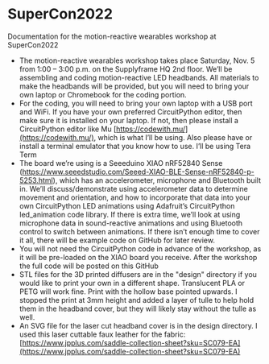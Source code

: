 # SuperCon2022
Documentation for the motion-reactive wearables workshop at SuperCon2022

* The motion-reactive wearables workshop takes place Saturday, Nov. 5 from 1:00 – 3:00 p.m. on the Supplyframe HQ 2nd floor. We’ll be assembling and coding motion-reactive LED headbands. All materials to make the headbands will be provided, but you will need to bring your own laptop or Chromebook for the coding portion. 
* For the coding, you will need to bring your own laptop with a USB port and WiFi. If you have your own preferred CircuitPython editor, then make sure it is installed on your laptop. If not, then please install a CircuitPython editor like Mu [https://codewith.mu/](https://codewith.mu/), which is what I’ll be using. Also please have or install a terminal emulator that you know how to use. I’ll be using Tera Term [](https://ttssh2.osdn.jp/index.html.en)
* The board we’re using is a Seeeduino XIAO nRF52840 Sense (https://www.seeedstudio.com/Seeed-XIAO-BLE-Sense-nRF52840-p-5253.html), which has an accelerometer, microphone and Bluetooth built in.  We’ll discuss/demonstrate using accelerometer data to determine movement and orientation, and how to incorporate that data into your own CircuitPython LED animations using Adafruit’s CircuitPython led_animation code library. If there is extra time, we’ll look at using microphone data in sound-reactive animations and using Bluetooth control to switch between animations. If there isn’t enough time to cover it all, there will be example code on GitHub for later review.
* You will not need the CircuitPython code in advance of the workshop, as it will be pre-loaded on the XIAO board you receive. After the workshop the full code will be posted on this GitHub 
* STL files for the 3D printed diffusers are in the "design" directory if you would like to print your own in a different shape. Translucent PLA or PETG will work fine. Print with the hollow base pointed upwards. I stopped the print at 3mm height and added a layer of tulle to help hold them in the headband cover, but they will likely stay without the tulle as well.
* An SVG file for the laser cut headband cover is in the design directory. I used this laser cuttable faux leather for the fabric: [https://www.jpplus.com/saddle-collection-sheet?sku=SC079-EA](https://www.jpplus.com/saddle-collection-sheet?sku=SC079-EA)
